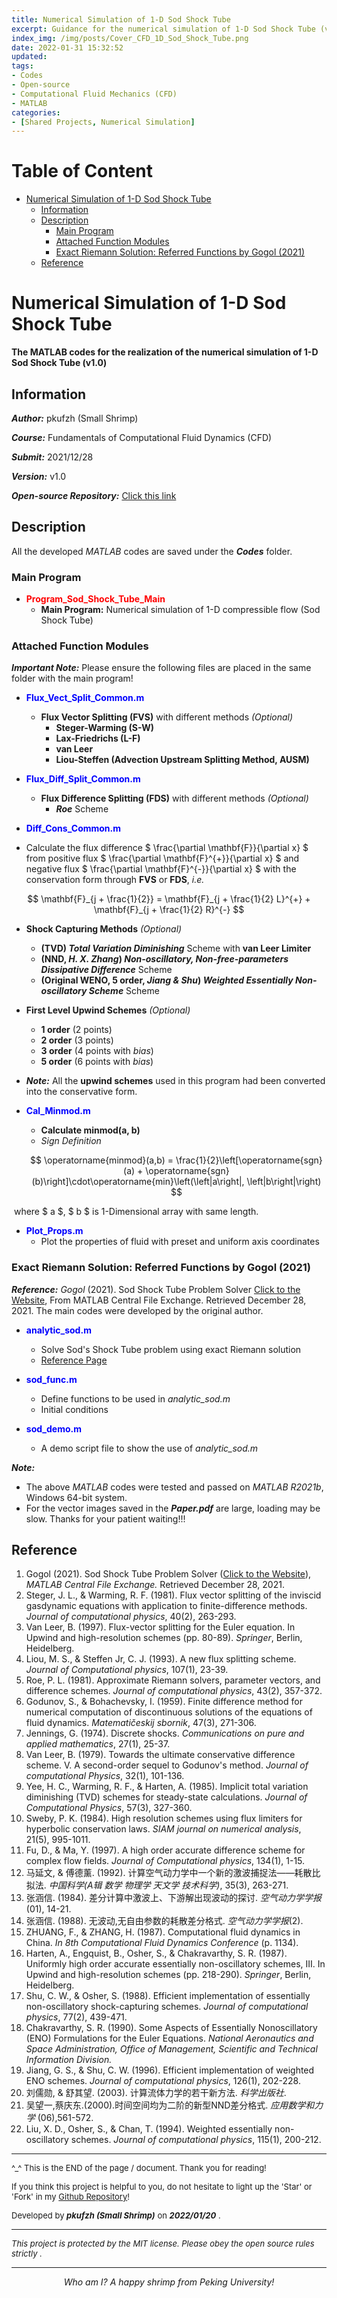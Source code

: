 ```yaml
---
title: Numerical Simulation of 1-D Sod Shock Tube
excerpt: Guidance for the numerical simulation of 1-D Sod Shock Tube (v1.0)
index_img: /img/posts/Cover_CFD_1D_Sod_Shock_Tube.png
date: 2022-01-31 15:32:52
updated:
tags:
- Codes
- Open-source
- Computational Fluid Mechanics (CFD)
- MATLAB
categories:
- [Shared Projects, Numerical Simulation]
---
```


# Table of Content

- [Numerical Simulation of 1-D Sod Shock Tube](#numerical-simulation-of-1-d-sod-shock-tube)
  - [Information](#information)
  - [Description](#description)
    - [Main Program](#main-program)
    - [Attached Function Modules](#attached-function-modules)
    - [Exact Riemann Solution: Referred Functions by Gogol (2021)](#exact-riemann-solution-referred-functions-by-gogol-2021)
  - [Reference](#reference)

# Numerical Simulation of 1-D Sod Shock Tube

**The MATLAB codes for the realization of the numerical simulation of 1-D Sod Shock Tube (v1.0)**

## Information

***Author:*** pkufzh (Small Shrimp)

***Course:*** Fundamentals of Computational Fluid Dynamics (CFD)

***Submit:*** 2021/12/28

***Version:*** v1.0

***Open-source Repository:*** [Click this link](https://github.com/pkufzh/CFD_1D_Sod_Shock_Tube)

## Description

All the developed *MATLAB* codes are saved under the ***Codes*** folder.

### Main Program

- <font color = 'red'>**Program_Sod_Shock_Tube_Main**</font>
  - **Main Program:** Numerical simulation of 1-D compressible flow (Sod Shock Tube)

### Attached Function Modules

***Important Note:*** Please ensure the following files are placed in the same folder with the main program!

- <font color = 'blue'>**Flux_Vect_Split_Common.m**</font>
  - **Flux Vector Splitting (FVS)** with different methods *(Optional)*
    - **Steger-Warming (S-W)**
    - **Lax-Friedrichs (L-F)** 
    - **van Leer**
    - **Liou-Steffen (Advection Upstream Splitting Method, AUSM)**

- <font color = 'blue'>**Flux_Diff_Split_Common.m**</font>
  - **Flux Difference Splitting (FDS)** with different methods *(Optional)*
    - ***Roe*** Scheme

- <font color = 'blue'>**Diff_Cons_Common.m**</font>

- Calculate the  flux difference $ \frac{\partial \mathbf{F}}{\partial x} $ from positive flux $ \frac{\partial \mathbf{F}^{+}}{\partial x} $ and negative flux  $ \frac{\partial \mathbf{F}^{-}}{\partial x} $ with the conservation form through **FVS** or **FDS**, *i.e.* 

$$
\mathbf{F}_{j + \frac{1}{2}} = \mathbf{F}_{j + \frac{1}{2} L}^{+} + \mathbf{F}_{j + \frac{1}{2} R}^{-}
$$

  - **Shock Capturing Methods** *(Optional)*

    - **(TVD) *Total Variation Diminishing*** Scheme with **van Leer Limiter**
    - **(NND, *H. X. Zhang*) *Non-oscillatory, Non-free-parameters Dissipative Difference*** Scheme
    - **(Original WENO, 5 order, *Jiang & Shu*) *Weighted Essentially Non-oscillatory Scheme*** Scheme

  - **First Level Upwind Schemes** *(Optional)*

    - **1 order** (2 points)
    - **2 order** (3 points)
    - **3 order** (4 points with *bias*)
    - **5 order** (6 points with *bias*)

  - ***Note:*** All the **upwind schemes** used in this program had been converted into the conservative form.

- <font color = 'blue'>**Cal_Minmod.m**</font>

  - **Calculate minmod(a, b)**
  - *Sign Definition*

  $$
  \operatorname{minmod}(a,b) = \frac{1}{2}\left[\operatorname{sgn}(a) + \operatorname{sgn}(b)\right]\cdot\operatorname{min}\left(\left|a\right|, \left|b\right|\right)
  $$

​		where $ a $, $ b $ is 1-Dimensional array with same length.

- <font color = 'blue'>**Plot_Props.m**</font>
  - Plot the properties of fluid with preset and uniform axis coordinates

### Exact Riemann Solution: Referred Functions by Gogol (2021)

***Reference:*** *Gogol* (2021). Sod Shock Tube Problem Solver [Click to the Website](https://www.mathworks.com/matlabcentral/fileexchange/46311-sod-shock-tube-problem-solver), From MATLAB Central File Exchange. Retrieved December 28, 2021. The main codes were developed by the original author.

- <font color = 'blue'>**analytic_sod.m**</font>
  - Solve Sod's Shock Tube problem using exact Riemann solution
  - [Reference Page](http://www.phys.lsu.edu/~tohline/PHYS7412/sod.html)

- <font color = 'blue'>**sod_func.m**</font>
  - Define functions to be used in *analytic_sod.m*
  - Initial conditions

- <font color = 'blue'>**sod_demo.m**</font>
  - A demo script file to show the use of *analytic_sod.m*

***Note:***

- The above *MATLAB* codes were tested and passed on *MATLAB R2021b*, Windows 64-bit system. 
- For the vector images saved in the ***Paper.pdf*** are large, loading may be slow. Thanks for your patient waiting!!!

## Reference

1. Gogol (2021). Sod Shock Tube Problem Solver ([Click to the Website](https://www.mathworks.com/matlabcentral/fileexchange/46311-sod-shock-tube-problem-solver)), *MATLAB Central File Exchange.* Retrieved December 28, 2021.
2. Steger, J. L., \& Warming, R. F. (1981). Flux vector splitting of the inviscid gasdynamic equations with application to finite-difference methods. *Journal of computational physics*, 40(2), 263-293.
3. Van Leer, B. (1997). Flux-vector splitting for the Euler equation. In Upwind and high-resolution schemes (pp. 80-89). *Springer*, Berlin, Heidelberg.
4. Liou, M. S., \& Steffen Jr, C. J. (1993). A new flux splitting scheme. *Journal of Computational physics*, 107(1), 23-39.
5. Roe, P. L. (1981). Approximate Riemann solvers, parameter vectors, and difference schemes. *Journal of computational physics*, 43(2), 357-372.
6. Godunov, S., \& Bohachevsky, I. (1959). Finite difference method for numerical computation of discontinuous solutions of the equations of fluid dynamics. *Matematičeskij sbornik*, 47(3), 271-306.
7. Jennings, G. (1974). Discrete shocks. *Communications on pure and applied mathematics*, 27(1), 25-37.
8. Van Leer, B. (1979). Towards the ultimate conservative difference scheme. V. A second-order sequel to Godunov's method. *Journal of computational Physics*, 32(1), 101-136.
9. Yee, H. C., Warming, R. F., \& Harten, A. (1985). Implicit total variation diminishing (TVD) schemes for steady-state calculations. *Journal of Computational Physics*, 57(3), 327-360.
10. Sweby, P. K. (1984). High resolution schemes using flux limiters for hyperbolic conservation laws. *SIAM journal on numerical analysis*, 21(5), 995-1011.
11. Fu, D., \& Ma, Y. (1997). A high order accurate difference scheme for complex flow fields. *Journal of Computational physics*, 134(1), 1-15.
12. 马延文, \& 傅德薰. (1992). 计算空气动力学中一个新的激波捕捉法——耗散比拟法. *中国科学(A辑 数学 物理学 天文学 技术科学)*, 35(3), 263-271.
13. 张涵信. (1984). 差分计算中激波上、下游解出现波动的探讨. *空气动力学学报*(01), 14-21.
14. 张涵信. (1988). 无波动,无自由参数的耗散差分格式. *空气动力学学报*(2).
15. ZHUANG, F., \& ZHANG, H. (1987). Computational fluid dynamics in China. *In 8th Computational Fluid Dynamics Conference* (p. 1134).
16. Harten, A., Engquist, B., Osher, S., \& Chakravarthy, S. R. (1987). Uniformly high order accurate essentially non-oscillatory schemes, III. In Upwind and high-resolution schemes (pp. 218-290). *Springer*, Berlin, Heidelberg.
17. Shu, C. W., \& Osher, S. (1988). Efficient implementation of essentially non-oscillatory shock-capturing schemes. *Journal of computational physics*, 77(2), 439-471.
18. Chakravarthy, S. R. (1990). Some Aspects of Essentially Nonoscillatory (ENO) Formulations for the Euler Equations. *National Aeronautics and Space Administration, Office of Management, Scientific and Technical Information Division.*
19. Jiang, G. S., \& Shu, C. W. (1996). Efficient implementation of weighted ENO schemes. *Journal of computational physics*, 126(1), 202-228.
20. 刘儒勋, \& 舒其望. (2003). 计算流体力学的若干新方法. *科学出版社*.
21. 吴望一,蔡庆东.(2000).时间空间均为二阶的新型NND差分格式. *应用数学和力学* (06),561-572.
22. Liu, X. D., Osher, S., \& Chan, T. (1994). Weighted essentially non-oscillatory schemes. *Journal of computational physics*, 115(1), 200-212.  

------

<font size = 2.5>^_^ This is the END of the page / document. Thank you for reading! </font>

<font size = 2.5>If you think this project is helpful to you, do not hesitate to light up the 'Star' or 'Fork' in my [Github Repository](https://github.com/pkufzh/CFD_1D_Sod_Shock_Tube)!</font>

<font size = 2.5>Developed by <i><b>pkufzh (Small Shrimp)</b></i> on <i><b>2022/01/20</b></i> .</font>

------

<font size = 2.5>*This project is protected by the MIT license. Please obey the open source rules strictly .*</font>

------

<center><i> Who am I? A happy shrimp from Peking University! </i></center>
